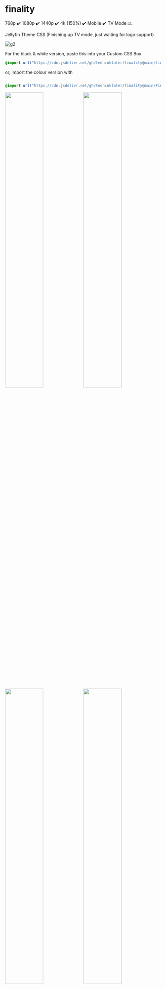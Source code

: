 # finality 
768p :heavy_check_mark: 1080p :heavy_check_mark: 1440p :heavy_check_mark: 4k (150%) :heavy_check_mark: Mobile :heavy_check_mark: TV Mode :soon:

Jellyfin Theme CSS (Finishing up TV mode, just waiting for logo support)

![g2](https://github.com/user-attachments/assets/77543301-2927-4292-a6b9-b7b2bdbcac4d)


For the black & white version, paste this into your Custom CSS Box

```css
@import url("https://cdn.jsdelivr.net/gh/tedhinklater/finality@main/finality.css");

```

or, import the colour version with

```css

@import url("https://cdn.jsdelivr.net/gh/tedhinklater/finality@main/Finality-Coloured.css");

```

<img src="https://github.com/tedhinklater/finality/assets/66086488/1cea8ffe-6edf-451e-87f1-097a9c1803e7" width="49.5%" height="49.5%" /> <img src="https://github.com/user-attachments/assets/6ecc8aad-e067-4c0f-9412-8b66c323928e" width="49.5%" height="49.5%" />
<img src="https://github.com/user-attachments/assets/1dbaa430-dc65-4e04-a255-48747f031154" width="49.5%" height="49.5%" /> <img src="https://github.com/user-attachments/assets/22fcbf4d-e991-4d8e-a804-ddeaadefeb91" width="49.5%" height="49.5%" />

# Player 

![14](https://github.com/tedhinklater/finality/assets/66086488/84d70061-5216-4921-bff0-fbb25de59cca)

# Mobile

![mobile](https://github.com/tedhinklater/finality/assets/66086488/a0fb2aec-2794-4d68-b96c-9a144844729a)

Make sure you enable backdrops and under Display settings use the Dark theme
![Backdrops](https://i.imgur.com/18D9IO3.png)

# Featured Content Bar by [BobHasNoSoul](https://github.com/BobHasNoSoul) and [SethBacon](https://forum.jellyfin.org/u-sethbacon)

1) Download [slideshow.html](https://github.com/tedhinklater/finality/blob/main/slideshow.html)

2) Enter your ```UserId``` into line 11 of slideshow.html (Get your UserID by going to the Jellyfin Dashboard, go to the Users tab, click your username. Your UserId is the last string in the address bar after the = sign)

3) Enter your ```API key``` into line 12 of slideshow.html (Go to Dashboard, API Keys tab, click the + and create a key for FeaturedSlideshow)

4) Go to your ```jellyfin-web``` folder (C:\Program Files\Jellyfin\Server\jellyfin-web) and create a folder named ```avatars``` and drop ```slideshow.html``` in that folder

5) (Important: Open Notepad with Administrator rights, or use Notepad++ for this) In the jellyfin-web folder, open the file ```home-html.RANDOMSTRINGHERE.chunk.js```

6) Ctrl+F and search for ```data-backdroptype="movie,series,book">``` 

7) Paste this after the >

```html
<style>.featurediframe { width: 89vw; height: 300px; display: block; border: 1px solid #000; margin: 0 auto}</style> <iframe class="featurediframe" src="/web/avatars/slideshow.html"></iframe>
```
8) Save the file.

9) Add this to your Custom CSS box in the Dashboard

```css
@import url("https://cdn.jsdelivr.net/gh/tedhinklater/finality@main/slideshow.css");
```

10) Empty your browser's cached web content (Ctrl+F5 or empty it from your browser's Cookies and Site Data settings section)

That's it.

# Customization
<img src="https://i.imgur.com/5d4W3M2.png" width="10%" height="10%"  />

```css
/*Use your own header logo*/
.pageTitleWithDefaultLogo {
  background-image: url(YOURURLHERE);
}
```
